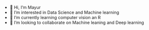 - 👋 Hi, I’m Mayur
- 👀 I’m interested in Data Science and Machine learning
- 🌱 I’m currently learning computer vision an R
- 💞️ I’m looking to collaborate on Machine leaning and Deep learning

